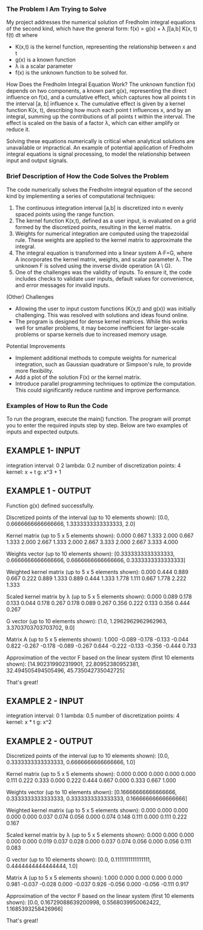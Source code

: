 ### The Problem I Am Trying to Solve

My project addresses the numerical solution of Fredholm integral equations of the second kind, which have the general form:
f(x) = g(x) + λ ∫[a,b] K(x, t) f(t) dt
where
- K(x,t) is the kernel function, representing the relationship between x and t
- g(x) is a known function
- λ is a scalar parameter
- f(x) is the unknown function to be solved for.

How Does the Fredholm Integral Equation Work?
The unknown function f(x) depends on two components, a known part g(x), representing the direct influence on f(x), and a cumulative effect, which captures how all points t in the interval [a, b] influence x. The cumulative effect is given by a kernel function K(x, t), describing how much each point t influences x, and by an integral, summing up the contributions of all points t within the interval. The effect is scaled on the basis of a factor λ, which can either amplify or reduce it.

Solving these equations numerically is critical when analytical solutions are unavailable or impractical.
An example of potential application of Fredholm integral equations is signal processing, to model the relationship between input and output signals.


### Brief Description of How the Code Solves the Problem

The code numerically solves the Fredholm integral equation of the second kind by implementing a series of computational techniques:
1. The continuous integration interval [a,b] is discretized into n evenly spaced points using the range function.
2. The kernel function K(x,t), defined as a user input, is evaluated on a grid formed by the discretized points, resulting in the kernel matrix.
3. Weights for numerical integration are computed using the trapezoidal rule. These weights are applied to the kernel matrix to approximate the integral.
4. The integral equation is transformed into a linear system A⋅F=G, where A incorporates the kernel matrix, weights, and scalar parameter λ. The unknown F is solved using the inverse divide operation (A \ G).
5. One of the challenges was the validity of inputs. To ensure it, the code includes checks to validate user inputs, default values for convenience, and error messages for invalid inputs.

(Other) Challenges

- Allowing the user to input custom functions (K(x,t) and g(x)) was initially challenging. This was resolved with solutions and ideas found online.
- The program is designed for dense kernel matrices. While this works well for smaller problems, it may become inefficient for larger-scale problems or sparse kernels due to increased memory usage.

Potential Improvements
- Implement additional methods to compute weights for numerical integration, such as Gaussian quadrature or Simpson's rule, to provide more flexibility.
- Add a plot of the solution F(x) or the kernel matrix.
- Introduce parallel programming techniques to optimize the computation. This could significantly reduce runtime and improve performance.


### Examples of How to Run the Code

To run the program, execute the main() function. The program will prompt you to enter the required inputs step by step. Below are two examples of inputs and expected outputs.

## EXAMPLE 1- INPUT

integration interval: 0 2
lambda: 0.2
number of discretization points: 4
kernel: x + t
g: x^3 + 1

## EXAMPLE 1 - OUTPUT

Function g(x) defined successfully.

Discretized points of the interval (up to 10 elements shown):
[0.0, 0.6666666666666666, 1.3333333333333333, 2.0]

Kernel matrix (up to 5 x 5 elements shown):
0.000  0.667  1.333  2.000
0.667  1.333  2.000  2.667
1.333  2.000  2.667  3.333
2.000  2.667  3.333  4.000

Weights vector (up to 10 elements shown):
[0.3333333333333333, 0.6666666666666666, 0.6666666666666666, 0.3333333333333333]

Weighted kernel matrix (up to 5 x 5 elements shown):
0.000  0.444  0.889  0.667
0.222  0.889  1.333  0.889
0.444  1.333  1.778  1.111
0.667  1.778  2.222  1.333

Scaled kernel matrix by λ (up to 5 x 5 elements shown):
0.000  0.089  0.178  0.133
0.044  0.178  0.267  0.178
0.089  0.267  0.356  0.222
0.133  0.356  0.444  0.267

G vector (up to 10 elements shown):
[1.0, 1.2962962962962963, 3.3703703703703702, 9.0]

Matrix A (up to 5 x 5 elements shown):
1.000  -0.089  -0.178  -0.133
-0.044  0.822  -0.267  -0.178
-0.089  -0.267  0.644  -0.222
-0.133  -0.356  -0.444  0.733

Approximation of the vector F based on the linear system (first 10 elements shown):
[14.902319902319901, 22.80952380952381, 32.494505494505496, 45.735042735042725]

That's great!

## EXAMPLE 2 - INPUT

integration interval: 0 1
lambda: 0.5
number of discretization points: 4
kernel: x * t
g: x^2

## EXAMPLE 2 - OUTPUT

Discretized points of the interval (up to 10 elements shown):
[0.0, 0.3333333333333333, 0.6666666666666666, 1.0]

Kernel matrix (up to 5 x 5 elements shown):
0.000  0.000  0.000  0.000
0.000  0.111  0.222  0.333
0.000  0.222  0.444  0.667
0.000  0.333  0.667  1.000

Weights vector (up to 10 elements shown):
[0.16666666666666666, 0.3333333333333333, 0.3333333333333333, 0.16666666666666666]

Weighted kernel matrix (up to 5 x 5 elements shown):
0.000  0.000  0.000  0.000
0.000  0.037  0.074  0.056
0.000  0.074  0.148  0.111
0.000  0.111  0.222  0.167

Scaled kernel matrix by λ (up to 5 x 5 elements shown):
0.000  0.000  0.000  0.000
0.000  0.019  0.037  0.028
0.000  0.037  0.074  0.056
0.000  0.056  0.111  0.083

G vector (up to 10 elements shown):
[0.0, 0.1111111111111111, 0.4444444444444444, 1.0]

Matrix A (up to 5 x 5 elements shown):
1.000  0.000  0.000  0.000
0.000  0.981  -0.037  -0.028
0.000  -0.037  0.926  -0.056
0.000  -0.056  -0.111  0.917

Approximation of the vector F based on the linear system (first 10 elements shown):
[0.0, 0.16729088639200998, 0.5568039950062422, 1.1685393258426966]

That's great!

###
